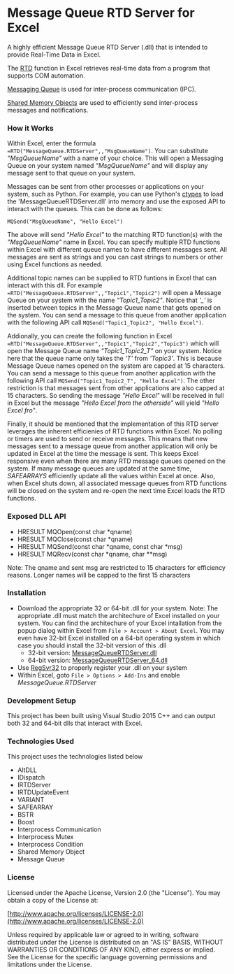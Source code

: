 # Message Queue RTD Server for Excel
A highly efficient Message Queue RTD Server (.dll) that is intended to provide Real-Time Data in Excel.

The [RTD] function in Excel retrieves real-time data from a program that supports COM automation.

[Messaging Queue] is used for inter-process communication (IPC).

[Shared Memory Objects] are used to efficiently send inter-process messages and notifications.

### How it Works
Within Excel, enter the formula `=RTD("MessageQueue.RTDServer",,"MsgQueueName")`.  You can substitute *"MsgQueueName"* with a name of your choice.  This will open a Messaging Queue on your system named *"MsgQueueName"* and will display any message sent to that queue on your system.

Messages can be sent from other processes or applications on your system, such as Python.  For example, you can use Python's [ctypes] to load the 'MessageQueueRTDServer.dll' into memory and use the exposed API to interact with the queues.  This can be done as follows:

`MQSend("MsgQueueName", "Hello Excel")`

The above will send *"Hello Excel"* to the matching RTD function(s) with the *"MsgQueueName"* name in Excel.  You can specify multiple RTD functions within Excel with different queue names to have different messages sent. All messages are sent as strings and you can cast strings to numbers or other using Excel functions as needed.

Additional topic names can be supplied to RTD funtions in Excel that can interact with this dll.  For example  `=RTD("MessageQueue.RTDServer",,"Topic1","Topic2")` will open a Message Queue on your system with the name *"Topic1_Topic2"*.  Notice that *'_'* is inserted between topics in the Message Queue name that gets opened on the system.  You can send a message to this queue from another application with the following API call `MQSend("Topic1_Topic2", "Hello Excel")`.

Addionally, you can create the following function in Excel
`=RTD("MessageQueue.RTDServer",,"Topic1","Topic2","Topic3")` which will open the Message Queue name *"Topic1_Topic2_T"* on your system.  Notice here that the queue name only takes the *'T'* from *'Topic3'*.  This is because Message Queue names opened on the system are capped at 15 characters.  You can send a message to this queue from another application with the following API call `MQSend("Topic1_Topic2_T", "Hello Excel")`.  The other restriction is that messages sent from other applications are also capped at 15 characters.  So sending the message *"Hello Excel"* will be received in full in Excel but the message *"Hello Excel from the otherside"* will yield *"Hello Excel fro"*.

Finally, it should be mentioned that the implementation of this RTD server leverages the inherent efficienies of RTD functions within Excel.  No polling or timers are used to send or receive messages.  This means that new messages sent to a message queue from another application will only be updated in Excel at the time the message is sent.  This keeps Excel responsive even when there are many RTD message queues opened on the system.  If many message queues are updated at the same time, *SAFEARRAYS* efficiently update all the values within Excel at once.  Also, when Excel shuts down, all associated message queues from RTD functions will be closed on the system and re-open the next time Excel loads the RTD functions.


### Exposed DLL API
- HRESULT MQOpen(const char \*qname)
- HRESULT MQClose(const char \*qname)
- HRESULT MQSend(const char \*qname, const char \*msg)
- HRESULT MQRecv(const char \*qname, char \*\*msg)

Note:  The qname and sent msg are restricted to 15 characters for efficiency reasons.  Longer names will be capped to the first 15 characters


### Installation
- Download the appropriate 32 or 64-bit .dll for your system.  Note:  The appropriate .dll must match the architechure of Excel installed on your system.  You can find the architechure of your Excel intallation from the popup dialog within Excel from `File > Account > About Excel`.  You may even have 32-bit Excel installed on a 64-bit operating system in which case you should install the 32-bit version of this .dll
  - 32-bit version:  [MessageQueueRTDServer.dll](./MessageQueueRTDServer.dll)
  - 64-bit version:  [MessageQueueRTDServer_64.dll](./MessageQueueRTDServer_64.dll)
- Use [RegSvr32] to properly register your .dll on your system
- Within Excel, goto `File > Options > Add-Ins` and enable *MessageQueue.RTDServer*


### Development Setup
This project has been built using Visual Studio 2015 C++ and can output both 32 and 64-bit dlls that interact with Excel.


### Technologies Used
This project uses the technologies listed below

 - AltDLL
 - IDispatch
 - IRTDServer
 - IRTDUpdateEvent
 - VARIANT
 - SAFEARRAY
 - BSTR
 - Boost
 - Interprocess Communication
 - Interprocess Mutex
 - Interprocess Condition
 - Shared Memory Object
 - Message Queue


### License
Licensed under the Apache License, Version 2.0 (the "License"). You may obtain a copy of the License at:

  [http://www.apache.org/licenses/LICENSE-2.0](http://www.apache.org/licenses/LICENSE-2.0)

Unless required by applicable law or agreed to in writing, software distributed under the License is distributed on an "AS IS" BASIS, WITHOUT WARRANTIES OR CONDITIONS OF ANY KIND, either express or implied.  See the License for the specific language governing permissions and limitations under the License.


[//]: # (These are reference links used in the body of this note and get stripped out when the markdown processor does its job. There is no need to format nicely because it shouldn't be seen. Thanks SO - http://stackoverflow.com/questions/4823468/store-comments-in-markdown-syntax)

   [RTD]: <https://support.office.com/en-us/article/RTD-function-e0cc001a-56f0-470a-9b19-9455dc0eb593>
   [Messaging Queue]: <https://en.wikipedia.org/wiki/Message_queue>
   [Shared Memory Objects]: <https://en.wikipedia.org/wiki/Shared_memory>
   [RegSvr32]: <https://support.microsoft.com/en-us/kb/249873>
   [ctypes]: <https://docs.python.org/2/library/ctypes.html>
